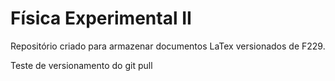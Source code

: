 # Física Experimental II
 Repositório criado para armazenar documentos LaTex versionados de F229.



Teste de versionamento do git pull 
